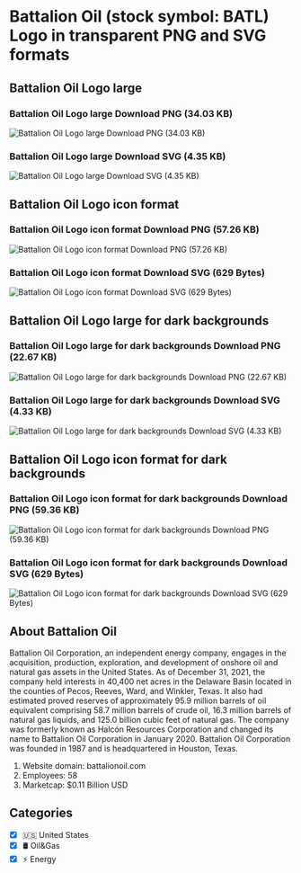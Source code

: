 # Battalion Oil (stock symbol: BATL) Logo in transparent PNG and SVG formats

## Battalion Oil Logo large

### Battalion Oil Logo large Download PNG (34.03 KB)

![Battalion Oil Logo large Download PNG (34.03 KB)](/img/orig/BATL_BIG-ecac869f.png)

### Battalion Oil Logo large Download SVG (4.35 KB)

![Battalion Oil Logo large Download SVG (4.35 KB)](/img/orig/BATL_BIG-c6e5a40c.svg)

## Battalion Oil Logo icon format

### Battalion Oil Logo icon format Download PNG (57.26 KB)

![Battalion Oil Logo icon format Download PNG (57.26 KB)](/img/orig/BATL-0682654b.png)

### Battalion Oil Logo icon format Download SVG (629 Bytes)

![Battalion Oil Logo icon format Download SVG (629 Bytes)](/img/orig/BATL-3fb82821.svg)

## Battalion Oil Logo large for dark backgrounds

### Battalion Oil Logo large for dark backgrounds Download PNG (22.67 KB)

![Battalion Oil Logo large for dark backgrounds Download PNG (22.67 KB)](/img/orig/BATL_BIG.D-c3e0002c.png)

### Battalion Oil Logo large for dark backgrounds Download SVG (4.33 KB)

![Battalion Oil Logo large for dark backgrounds Download SVG (4.33 KB)](/img/orig/BATL_BIG.D-53b52b9b.svg)

## Battalion Oil Logo icon format for dark backgrounds

### Battalion Oil Logo icon format for dark backgrounds Download PNG (59.36 KB)

![Battalion Oil Logo icon format for dark backgrounds Download PNG (59.36 KB)](/img/orig/BATL.D-f03e615b.png)

### Battalion Oil Logo icon format for dark backgrounds Download SVG (629 Bytes)

![Battalion Oil Logo icon format for dark backgrounds Download SVG (629 Bytes)](/img/orig/BATL.D-3d06ad23.svg)

## About Battalion Oil

Battalion Oil Corporation, an independent energy company, engages in the acquisition, production, exploration, and development of onshore oil and natural gas assets in the United States. As of December 31, 2021, the company held interests in 40,400 net acres in the Delaware Basin located in the counties of Pecos, Reeves, Ward, and Winkler, Texas. It also had estimated proved reserves of approximately 95.9 million barrels of oil equivalent comprising 58.7 million barrels of crude oil, 16.3 million barrels of natural gas liquids, and 125.0 billion cubic feet of natural gas. The company was formerly known as Halcón Resources Corporation and changed its name to Battalion Oil Corporation in January 2020. Battalion Oil Corporation was founded in 1987 and is headquartered in Houston, Texas.

1. Website domain: battalionoil.com
2. Employees: 58
3. Marketcap: $0.11 Billion USD


## Categories
- [x] 🇺🇸 United States
- [x] 🛢 Oil&Gas
- [x] ⚡ Energy
